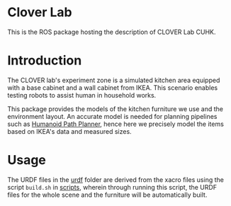 # Clover Lab

This is the ROS package hosting the description of CLOVER Lab CUHK.

# Introduction

The CLOVER lab's experiment zone is a simulated kitchen area equipped with a base cabinet and a wall cabinet from IKEA.
This scenario enables testing robots to assist human in household works.

This package provides the models of the kitchen furniture we use and the environment layout. An accurate model is needed
for planning pipelines such as [Humanoid Path Planner](<https://humanoid-path-planner.github.io/hpp-doc/>), hence here
we precisely model the items based on IKEA's data and measured sizes.

# Usage

The URDF files in the [urdf](urdf) folder are derived from the xacro files using the script `build.sh`
in [scripts](scripts), wherein through running this script, the URDF files for the whole scene and the furniture will be
automatically built.

